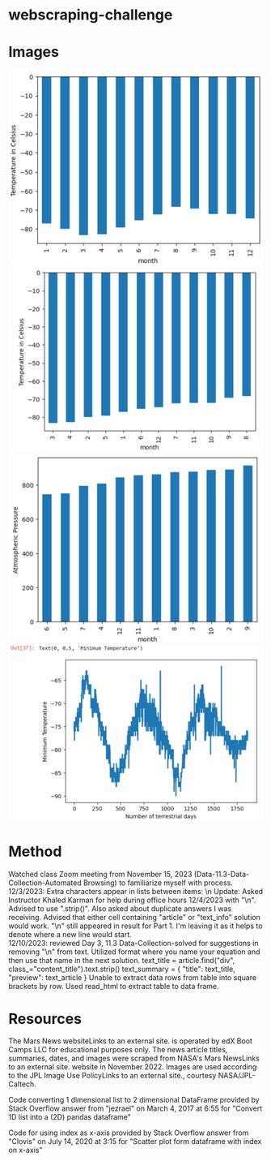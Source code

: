 # webscraping-challenge

# Images
![avg_temp](Images/avg_temp_by_mo.png)
![cold_hotmos](Images/cold_hot_mos.png)
![pressure](Images/rising_pressure.png)
![temp_by_day](Images/temp_by_earth_day.png)

# Method
Watched class Zoom meeting from November 15, 2023 (Data-11.3-Data-Collection-Automated Browsing) to familiarize myself with process.
12/3/2023: Extra characters appear in lists between items: \n 
Update: Asked Instructor Khaled Karman for help during office hours 12/4/2023 with "\n". Advised to use ".strip()". Also asked about duplicate answers I was receiving. Advised that either cell containing "article" or "text_info" solution would work.
"\n" still appeared in result for Part 1. I'm leaving it as it helps to denote where a new line would start.  
12/10/2023: reviewed Day 3, 11.3 Data-Collection-solved for suggestions in removing "\n" from text. Utilized format where you name your equation and then use that name in the next solution. 
text_title = article.find("div", class_="content_title").text.strip()
    text_summary = {
        "title": text_title,
        "preview": text_article
    }
Unable to extract data rows from table into square brackets by row. Used read_html to extract table to data frame.



# Resources
The Mars News websiteLinks to an external site. is operated by edX Boot Camps LLC for educational purposes only. The news article titles, summaries, dates, and images were scraped from NASA's Mars NewsLinks to an external site. website in November 2022. Images are used according to the JPL Image Use PolicyLinks to an external site., courtesy NASA/JPL-Caltech.

Code converting 1 dimensional list to 2 dimensional DataFrame provided by Stack Overflow answer from "jezrael" on March 4, 2017 at 6:55 for "Convert 1D list into a (2D) pandas dataframe"

Code for using index as x-axis provided by Stack Overflow answer from "Clovis" on July 14, 2020 at 3:15 for "Scatter plot form dataframe with index on x-axis"